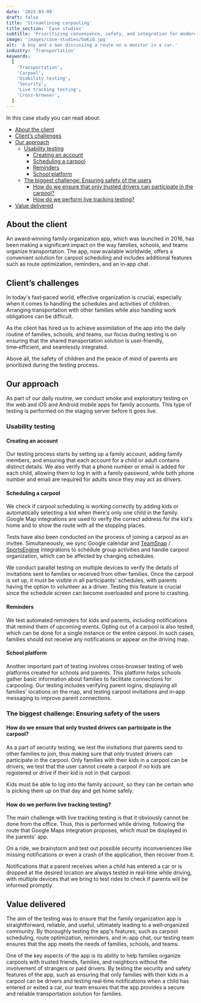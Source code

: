 ```yaml
---
date: '2023-03-09'
draft: false
title: 'Streamlining carpooling'
title_section: 'Case studies'
subtitle: 'Prioritizing convenience, safety, and integration for modern families'
image: 'images/case-studies/GoKid.jpg'
alt: 'A boy and a man discussing a route on a monitor in a car.'
industry: 'Transportation'
keywords:
  [
    'Transportation',
    'Carpool',
    'Usability testing',
    'Security',
    'Live tracking testing',
    'Cross-browser',
  ]
---
```


In this case study you can read about:

- [About the client](#about-the-client)
- [Client’s challenges](#clients-challenges)
- [Our approach](#our-approach)
  - [Usability testing](#usability-testing)
    - [Creating an account](#creating-an-account)
    - [Scheduling a carpool](#scheduling-a-carpool)
    - [Reminders](#reminders)
    - [School platform](#school-platform)
  - [The biggest challenge: Ensuring safety of the users](#the-biggest-challenge-ensuring-safety-of-the-users)
    - [How do we ensure that only trusted drivers can participate in the carpool?](#how-do-we-ensure-that-only-trusted-drivers-can-participate-in-the-carpool)
    - [How do we perform live tracking testing?](#how-do-we-perform-live-tracking-testing)
- [Value delivered](#value-delivered)

## About the client

An award&#8209;winning family organization app, which was launched in 2016, has been making a significant impact on the way families, schools, and teams organize transportation. The app, now available worldwide, offers a convenient solution for carpool scheduling and includes additional features such as route optimization, reminders, and an in&#8209;app chat.

## Client’s challenges

In today's fast&#8209;paced world, effective organization is crucial, especially when it comes to handling the schedules and activities of children. Arranging transportation with other families while also handling work obligations can be difficult.

As the client has hired us to achieve assimilation of the app into the daily routine of families, schools, and teams, our focus during testing is on ensuring that the shared transportation solution is user&#8209;friendly, time&#8209;efficient, and seamlessly integrated.

Above all, the safety of children and the peace of mind of parents are prioritized during the testing process.

## Our approach

As part of our daily routine, we conduct smoke and exploratory testing on the web and iOS and Android mobile apps for family accounts. This type of testing is performed on the staging server before it goes live.

### Usability testing

#### Creating an account

Our testing process starts by setting up a family account, adding family members, and ensuring that each account for a child or adult contains distinct details. We also verify that a phone number or email is added for each child, allowing them to log in with a family password, while both phone number and email are required for adults since they may act as drivers.

#### Scheduling a carpool

We check if carpool scheduling is working correctly by adding kids or automatically selecting a kid when there's only one child in the family. Google Map integrations are used to verify the correct address for the kid's home and to show the route with all the stopping places.

Tests have also been conducted on the process of joining a carpool as an invitee. Simultaneously, we sync Google calendar and [TeamSnap](https://www.teamsnap.com/) / [SportsEngine](https://www.sportsengine.com/) integrations to schedule group activities and handle carpool organization, which can be affected by changing schedules.

We conduct parallel testing on multiple devices to verify the details of invitations sent to families or received from other families. Once the carpool is set up, it must be visible in all participants' schedules, with parents having the option to volunteer as a driver. Testing this feature is crucial since the schedule screen can become overloaded and prone to crashing.

#### Reminders

We test automated reminders for kids and parents, including notifications that remind them of upcoming events. Opting out of a carpool is also tested, which can be done for a single instance or the entire carpool. In such cases, families should not receive any notifications or appear on the driving map.

#### School platform

Another important part of testing involves cross&#8209;browser testing of web platforms created for schools and parents. This platform helps schools gather basic information about families to facilitate connections for carpooling. Our testing includes verifying parent logins, displaying all families' locations on the map, and testing carpool invitations and in&#8209;app messaging to improve parent connections.

### The biggest challenge: Ensuring safety of the users

#### How do we ensure that only trusted drivers can participate in the carpool?

As a part of security testing, we test the invitations that parents send to other families to join, thus making sure that only trusted drivers can participate in the carpool. Only families with their kids in a carpool can be drivers; we test that the user cannot create a carpool if no kids are registered or drive if their kid is not in that carpool.

Kids must be able to log into the family account, so they can be certain who is picking them up on that day and get home safely.

#### How do we perform live tracking testing?

The main challenge with live tracking testing is that it obviously cannot be done from the office. Thus, this is performed while driving, following the route that Google Maps integration proposes, which must be displayed in the parents' app.

On a ride, we brainstorm and test out possible security inconveniences like missing notifications or even a crash of the application, then recover from it.

Notifications that a parent receives when a child has entered a car or is dropped at the desired location are always tested in real&#8209;time while driving, with multiple devices that we bring to test rides to check if parents will be informed promptly.

## Value delivered

The aim of the testing was to ensure that the family organization app is straightforward, reliable, and useful, ultimately leading to a well&#8209;organized community. By thoroughly testing the app's features, such as carpool scheduling, route optimization, reminders, and in-app chat, our testing team ensures that the app meets the needs of families, schools, and teams.

One of the key aspects of the app is its ability to help families organize carpools with trusted friends, families, and neighbors without the involvement of strangers or paid drivers. By testing the security and safety features of the app, such as ensuring that only families with their kids in a carpool can be drivers and testing real&#8209;time notifications when a child has entered or exited a car, our team ensures that the app provides a secure and reliable transportation solution for families.
